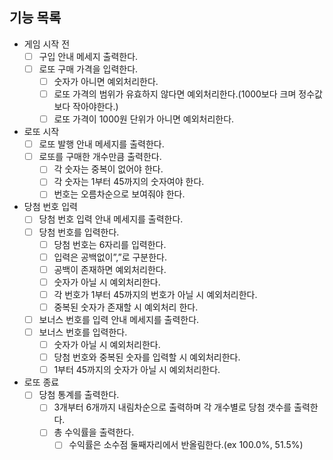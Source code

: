 ## 기능 목록
- 게임 시작 전
    - [ ]  구입 안내 메세지 출력한다.
    - [ ]  로또 구매 가격을 입력한다.
        - [ ]  숫자가 아니면 예외처리한다.
        - [ ]  로또 가격의 범위가 유효하지 않다면 예외처리한다.(1000보다 크며 정수값보다 작아야한다.)
        - [ ]  로또 가격이 1000원 단위가 아니면 예외처리한다.
- 로또 시작
    - [ ]  로또 발행 안내 메세지를 출력한다.
    - [ ]  로또를 구매한 개수만큼 출력한다.
        - [ ]  각 숫자는 중복이 없어야 한다.
        - [ ]  각 숫자는 1부터 45까지의 숫자여야 한다.
        - [ ]  번호는 오름차순으로 보여줘야 한다.
- 당첨 번호 입력
    - [ ]  당첨 번호 입력 안내 메세지를 출력한다.
    - [ ]  당첨 번호를 입력한다.
        - [ ]  당첨 번호는 6자리를 입력한다.
        - [ ]  입력은 공백없이”,”로 구분한다.
        - [ ]  공백이 존재하면 예외처리한다.
        - [ ]  숫자가 아닐 시 예외처리한다.
        - [ ]  각 번호가 1부터 45까지의 번호가 아닐 시 예외처리한다.
        - [ ]  중복된 숫자가 존재할 시 예외처리 한다.
    - [ ]  보너스 번호를 입력 안내 메세지를 출력한다.
    - [ ]  보너스 번호를 입력한다.
        - [ ]  숫자가 아닐 시 예외처리한다.
        - [ ]  당첨 번호와 중복된 숫자를 입력할 시 예외처리한다.
        - [ ]  1부터 45까지의 숫자가 아닐 시 예외처리한다.
- 로또 종료
    - [ ]  당첨 통계를 출력한다.
        - [ ]  3개부터 6개까지 내림차순으로 출력하며 각 개수별로 당첨 갯수를 출력한다.
        - [ ]  총 수익률을 출력한다.
            - [ ]  수익률은 소수점 둘째자리에서 반올림한다.(ex 100.0%, 51.5%)

<br>